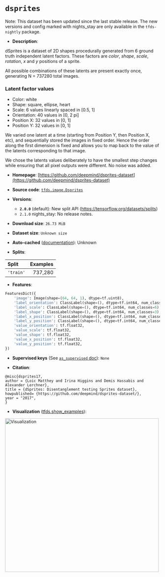 <div itemscope itemtype="http://schema.org/Dataset">
  <div itemscope itemprop="includedInDataCatalog" itemtype="http://schema.org/DataCatalog">
    <meta itemprop="name" content="TensorFlow Datasets" />
  </div>

  <meta itemprop="name" content="dsprites" />
  <meta itemprop="description" content="dSprites is a dataset of 2D shapes procedurally generated from 6 ground truth&#10;independent latent factors. These factors are *color*, *shape*, *scale*,&#10;*rotation*, *x* and *y* positions of a sprite.&#10;&#10;All possible combinations of these latents are present exactly once,&#10;generating N = 737280 total images.&#10;&#10;### Latent factor values&#10;&#10;*   Color: white&#10;*   Shape: square, ellipse, heart&#10;*   Scale: 6 values linearly spaced in [0.5, 1]&#10;*   Orientation: 40 values in [0, 2 pi]&#10;*   Position X: 32 values in [0, 1]&#10;*   Position Y: 32 values in [0, 1]&#10;&#10;We varied one latent at a time (starting from Position Y, then Position X, etc),&#10;and sequentially stored the images in fixed order.&#10;Hence the order along the first dimension is fixed and allows you to map back to&#10;the value of the latents corresponding to that image.&#10;&#10;We chose the latents values deliberately to have the smallest step changes&#10;while ensuring that all pixel outputs were different. No noise was added.&#10;&#10;To use this dataset:&#10;&#10;```python&#10;import tensorflow_datasets as tfds&#10;&#10;ds = tfds.load(&#x27;dsprites&#x27;, split=&#x27;train&#x27;)&#10;for ex in ds.take(4):&#10;  print(ex)&#10;```&#10;&#10;See [the guide](https://www.tensorflow.org/datasets/overview) for more&#10;informations on [tensorflow_datasets](https://www.tensorflow.org/datasets).&#10;&#10;&lt;img src=&quot;https://storage.googleapis.com/tfds-data/visualization/fig/dsprites-2.0.0.png&quot; alt=&quot;Visualization&quot; width=&quot;500px&quot;&gt;&#10;&#10;" />
  <meta itemprop="url" content="https://www.tensorflow.org/datasets/catalog/dsprites" />
  <meta itemprop="sameAs" content="https://github.com/deepmind/dsprites-dataset" />
  <meta itemprop="citation" content="@misc{dsprites17,&#10;author = {Loic Matthey and Irina Higgins and Demis Hassabis and Alexander Lerchner},&#10;title = {dSprites: Disentanglement testing Sprites dataset},&#10;howpublished= {https://github.com/deepmind/dsprites-dataset/},&#10;year = &quot;2017&quot;,&#10;}" />
</div>

# `dsprites`

Note: This dataset has been updated since the last stable release. The new
versions and config marked with
<span class="material-icons" title="Available only in the tfds-nightly package">nights_stay</span>
are only available in the `tfds-nightly` package.

*   **Description**:

dSprites is a dataset of 2D shapes procedurally generated from 6 ground truth
independent latent factors. These factors are *color*, *shape*, *scale*,
*rotation*, *x* and *y* positions of a sprite.

All possible combinations of these latents are present exactly once, generating
N = 737280 total images.

### Latent factor values

*   Color: white
*   Shape: square, ellipse, heart
*   Scale: 6 values linearly spaced in [0.5, 1]
*   Orientation: 40 values in [0, 2 pi]
*   Position X: 32 values in [0, 1]
*   Position Y: 32 values in [0, 1]

We varied one latent at a time (starting from Position Y, then Position X, etc),
and sequentially stored the images in fixed order. Hence the order along the
first dimension is fixed and allows you to map back to the value of the latents
corresponding to that image.

We chose the latents values deliberately to have the smallest step changes while
ensuring that all pixel outputs were different. No noise was added.

*   **Homepage**:
    [https://github.com/deepmind/dsprites-dataset](https://github.com/deepmind/dsprites-dataset)

*   **Source code**:
    [`tfds.image.Dsprites`](https://github.com/tensorflow/datasets/tree/master/tensorflow_datasets/image/dsprites.py)

*   **Versions**:

    *   **`2.0.0`** (default): New split API
        (https://tensorflow.org/datasets/splits)
    *   `2.1.0`
        <span class="material-icons" title="Available only in the tfds-nightly package">nights_stay</span>:
        No release notes.

*   **Download size**: `26.73 MiB`

*   **Dataset size**: `Unknown size`

*   **Auto-cached**
    ([documentation](https://www.tensorflow.org/datasets/performances#auto-caching)):
    Unknown

*   **Splits**:

Split     | Examples
:-------- | -------:
`'train'` | 737,280

*   **Features**:

```python
FeaturesDict({
    'image': Image(shape=(64, 64, 1), dtype=tf.uint8),
    'label_orientation': ClassLabel(shape=(), dtype=tf.int64, num_classes=40),
    'label_scale': ClassLabel(shape=(), dtype=tf.int64, num_classes=6),
    'label_shape': ClassLabel(shape=(), dtype=tf.int64, num_classes=3),
    'label_x_position': ClassLabel(shape=(), dtype=tf.int64, num_classes=32),
    'label_y_position': ClassLabel(shape=(), dtype=tf.int64, num_classes=32),
    'value_orientation': tf.float32,
    'value_scale': tf.float32,
    'value_shape': tf.float32,
    'value_x_position': tf.float32,
    'value_y_position': tf.float32,
})
```

*   **Supervised keys** (See
    [`as_supervised` doc](https://www.tensorflow.org/datasets/api_docs/python/tfds/load#args)):
    `None`

*   **Citation**:

```
@misc{dsprites17,
author = {Loic Matthey and Irina Higgins and Demis Hassabis and Alexander Lerchner},
title = {dSprites: Disentanglement testing Sprites dataset},
howpublished= {https://github.com/deepmind/dsprites-dataset/},
year = "2017",
}
```

*   **Visualization**
    ([tfds.show_examples](https://www.tensorflow.org/datasets/api_docs/python/tfds/visualization/show_examples)):

<img src="https://storage.googleapis.com/tfds-data/visualization/fig/dsprites-2.0.0.png" alt="Visualization" width="500px">
